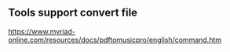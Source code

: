 ## Tools support convert file ##

https://www.myriad-online.com/resources/docs/pdftomusicpro/english/command.htm
